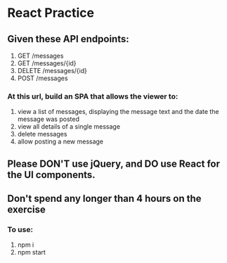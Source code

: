 # React Practice

## Given these API endpoints:

  1. GET /messages
  2. GET /messages/{id}
  3. DELETE /messages/{id}
  4. POST /messages

### At this url, build an SPA that allows the viewer to:
  1. view a list of messages, displaying the message text and the date the message was posted
  2. view all details of a single message
  3. delete messages
  4. allow posting a new message

## Please DON'T use jQuery, and DO use React for the UI components.

## Don't spend any longer than 4 hours on the exercise


### To use:
  1. npm i
  2. npm start
